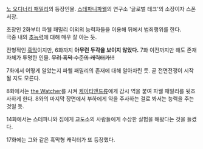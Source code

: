 [노 오디너리 패밀리](%EB%85%B8%20%EC%98%A4%EB%94%94%EB%84%88%EB%A6%AC%20%ED%8C%A8%EB%B0%80%EB%A6%AC.md)의 등장인물. [스테파니파웰](%EC%8A%A4%ED%85%8C%ED%8C%8C%EB%8B%88%20%ED%8C%8C%EC%9B%B0.md)의 연구소 '글로벌
테크'의 소장이자 스폰서장.

초장인 2화부터 파웰 패밀리 이외의 능력자들을 이용해 뒤에서 범죄행위를 한다.  
극중 내의 [초능력](%EC%B4%88%EB%8A%A5%EB%A0%A5.md)에 대해 매우 잘 아는 듯.

전형적인 [흑막](%ED%9D%91%EB%A7%89.md)이지만, 6화까지 **아무런 두각을 보이지 않았다.** 7화 이전까지만 해도
존재자체가 투명한 인물. <del>무려 흑막 수준의 캐릭터가!!!</del>

7화에서 어떻게 알았는지 파웰 패밀리의 존재에 대해 알아차린 듯. 곧 전면전쟁이 시작될 지도 모른다.  

8화에서는 [the Watcher](the%20Watcher.md)를 시켜 [케이티앤드류](%EC%BC%80%EC%9D%B4%ED%8B%B0%20%EC%95%A4%EB%93%9C%EB%A5%98.md)에게 감시 역을
붙여 파웰 패밀리를 뒷조사하게 한다. 8와의 마지막 장면에서 부하에게 약을 주사하는 걸로 봐서는 능력을 주는 것일 듯.

14화에서는 스테파니와 짐에게 교도소의 사람들에게 수상한 실험을 해왔다는 것을 들켰다.  

17화에는 그와 같은 흑막형 캐릭터가 또 등장했다.  

